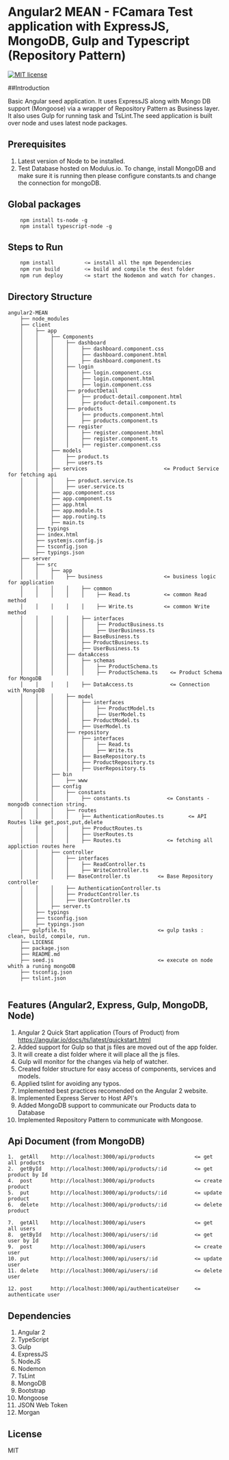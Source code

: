 # Angular2 MEAN - FCamara Test application with ExpressJS, MongoDB, Gulp and Typescript (Repository Pattern)

[![MIT license](http://img.shields.io/badge/license-MIT-brightgreen.svg)](http://opensource.org/licenses/MIT)

##Introduction

Basic Angular seed application. It uses ExpressJS along with Mongo DB support (Mongoose) via a wrapper of Repository Pattern as Business layer.
It also uses Gulp for running task and TsLint.The seed application is built over node and uses latest node packages.

## Prerequisites

1. Latest version of Node to be installed.
2. Test Database hosted on Modulus.io. To change, install MongoDB and make sure it is running then please configure constants.ts and change the connection for mongoDB.


## Global packages
```
    npm install ts-node -g
    npm install typescript-node -g
```

## Steps to Run
```sh
    npm install          <= install all the npm Dependencies
    npm run build        <= build and compile the dest folder
    npm run deploy       <= start the Nodemon and watch for changes.
```

## Directory Structure

```
angular2-MEAN
    ├── node_modules
    ├── client
    │    ├── app
    │    │    ├── Components
    │    │    │    ├── dashboard
    │    │    │    │    ├── dashboard.component.css
    │    │    │    │    ├── dashboard.component.html
    │    │    │    │    ├── dashboard.component.ts
    │    │    │    ├── login
    │    │    │    │    ├── login.component.css
    │    │    │    │    ├── login.component.html
    │    │    │    │    ├── login.component.css
    │    │    │    ├── productDetail
    │    │    │    │    ├── product-detail.component.html
    │    │    │    │    ├── product-detail.component.ts        
    │    │    │    ├── products
    │    │    │    │    ├── products.component.html
    │    │    │    │    ├── products.component.ts            
    │    │    │    ├── register
    │    │    │    │    ├── register.component.html
    │    │    │    │    ├── register.component.ts
    │    │    │    │    ├── register.component.css    
    │    │    ├── models
    │    │    │    ├── product.ts
    │    │    │    ├── users.ts
    │    │    ├── services                         <= Product Service for fetching api
    │    │    │    ├── product.service.ts    
    │    │    │    ├── user.service.ts          
    │    │    ├── app.component.css
    │    │    ├── app.component.ts
    │    │    ├── app.html
    │    │    ├── app.module.ts
    │    │    ├── app.routing.ts
    │    │    ├── main.ts
    │    ├── typings
    │    ├── index.html
    │    ├── systemjs.config.js
    │    ├── tsconfig.json
    │    ├── typings.json
    ├── server
    │    ├── src
    │    │    ├── app
    │    │    │    ├── business                    <= business logic for application
    │    │    │    │    ├── common
    │    │    │    │    │    ├── Read.ts           <= common Read method
    │    │    │    │    │    ├── Write.ts          <= common Write method
    │    │    │    │    ├── interfaces
    │    │    │    │    │    ├── ProductBusiness.ts
    │    │    │    │    │    ├── UserBusiness.ts
    │    │    │    │    ├── BaseBusiness.ts
    │    │    │    │    ├── ProductBusiness.ts
    │    │    │    │    ├── UserBusiness.ts
    │    │    │    ├── dataAccess
    │    │    │    │    ├── schemas
    │    │    │    │    │    ├── ProductSchema.ts 
    │    │    │    │    │    ├── ProductSchema.ts    <= Product Schema for MongoDB
    │    │    │    │    ├── DataAccess.ts            <= Connection with MongoDB
    │    │    │    ├── model
    │    │    │    │    ├── interfaces
    │    │    │    │    │    ├── ProductModel.ts
    │    │    │    │    │    ├── UserModel.ts
    │    │    │    │    ├── ProductModel.ts
    │    │    │    │    ├── UserModel.ts
    │    │    │    ├── repository
    │    │    │    │    ├── interfaces
    │    │    │    │    │    ├── Read.ts
    │    │    │    │    │    ├── Write.ts
    │    │    │    │    ├── BaseRepository.ts
    │    │    │    │    ├── ProductRepository.ts
    │    │    │    │    ├── UserRepository.ts
    │    │    ├── bin
    │    │    │    ├── www
    │    │    ├── config
    │    │    │    ├── constants
    │    │    │    │    ├── constants.ts            <= Constants - mongodb connection string.
    │    │    │    ├── routes
    │    │    │    │    ├── AuthenticationRoutes.ts        <= API Routes like get,post,put,delete
    │    │    │    │    ├── ProductRoutes.ts 
    │    │    │    │    ├── UserRoutes.ts        
    │    │    │    │    ├── Routes.ts               <= fetching all appliction routes here
    │    │    ├── controller
    │    │    │    ├── interfaces
    │    │    │    │    ├── ReadController.ts
    │    │    │    │    ├── WriteController.ts
    │    │    │    ├── BaseController.ts         <= Base Repository controller
    │    │    │    ├── AuthenticationController.ts
    │    │    │    ├── ProductController.ts
    │    │    │    ├── UserController.ts
    │    │    ├── server.ts
    │    ├── typings
    │    ├── tsconfig.json
    │    ├── typings.json
    ├── gulpfile.ts                              <= gulp tasks : clean, build, compile, run.
    ├── LICENSE
    ├── package.json
    ├── README.md
    ├── seed.js                                  <= execute on node whith a runing mongoDB
    ├── tsconfig.json
    ├── tslint.json
    
```

## Features (Angular2, Express, Gulp, MongoDB, Node)

1.  Angular 2 Quick Start application (Tours of Product) from https://angular.io/docs/ts/latest/quickstart.html
2.  Added support for Gulp so that js files are moved out of the app folder.
3.  It will create a dist folder where it will place all the js files.
4.  Gulp will monitor for the changes via help of watcher.
5.  Created folder structure for easy access of components, services and models.
6.  Applied tslint for avoiding any typos.
7.  Implemented best practices recomended on the Angular 2 website.
8.  Implemented Express Server to Host API's
9.  Added MongoDB support to communicate our Products data to Database
10. Implemented Repository Pattern to communicate with Mongoose.

## Api Document (from MongoDB)

```
1.  getAll    http://localhost:3000/api/products             <= get all products
2.  getById   http://localhost:3000/api/products/:id         <= get product by Id
4.  post      http://localhost:3000/api/products             <= create product
5.  put       http://localhost:3000/api/products/:id         <= update product
6.  delete    http://localhost:3000/api/products/:id         <= delete product

7.  getAll    http://localhost:3000/api/users                <= get all users
8.  getById   http://localhost:3000/api/users/:id            <= get user by Id
9.  post      http://localhost:3000/api/users                <= create user
10. put       http://localhost:3000/api/users/:id            <= update user
11. delete    http://localhost:3000/api/users/:id            <= delete user

12. post      http://localhost:3000/api/authenticateUser     <= authenticate user

```
## Dependencies

1.  Angular 2
2.  TypeScript
3.  Gulp
4.  ExpressJS
5.  NodeJS
6.  Nodemon
7.  TsLint
8.  MongoDB
9.  Bootstrap
10. Mongoose
11. JSON Web Token
12. Morgan

## License

MIT
